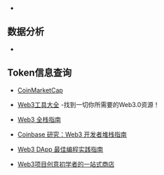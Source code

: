 - []()

## 数据分析
- []()
## Token信息查询

- [CoinMarketCap](https://coinmarketcap.com/)

- [Web3工具大全](https://www.useweb3.xyz/) -找到一切你所需要的Web3.0资源！

- [Web3 全栈指南](https://learnblockchain.cn/article/4478)
- [Coinbase 研究：Web3 开发者堆栈指南](https://www.chaincatcher.com/article/2078918)
- [Web3 DApp 最佳编程实践指南](https://mp.weixin.qq.com/s/5A4mhlNrlD211zgWdDW-Rg)

- [Web3项目创意初学者的一站式商店](https://mp.weixin.qq.com/s/OwTcYh5-BXlB8cqRbo7tzQ)


